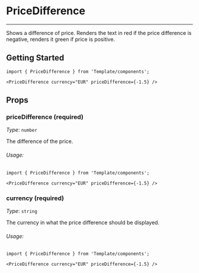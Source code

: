 # PriceDifference
---
Shows a difference of price. Renders the text in red if the price difference is negative,
renders it green if price is positive.

## Getting Started
```
import { PriceDifference } from 'Template/components';

<PriceDifference currency="EUR" priceDifference={-1.5} />
```

## Props

### priceDifference (required)
_Type_: `number`

The difference of the price.

###### Usage:
```
import { PriceDifference } from 'Template/components';

<PriceDifference currency="EUR" priceDifference={-1.5} />
```


### currency (required)
_Type_: `string`

The currency in what the price difference should be displayed.

###### Usage:
```
import { PriceDifference } from 'Template/components';

<PriceDifference currency="EUR" priceDifference={-1.5} />
```
